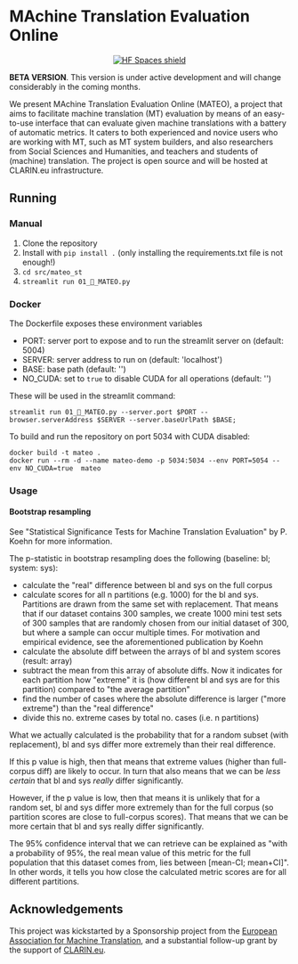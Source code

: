 # MAchine Translation Evaluation Online

<p align="center">
  <a href="https://huggingface.co/spaces/BramVanroy/mateo-demo" target="_blank"><img alt="HF Spaces shield" src="https://img.shields.io/badge/%F0%9F%A4%97-%20HF%20Spaces-orange?style=flat"></a>
</p>


**BETA VERSION**. This version is under active development and will change considerably in the coming months.

We present MAchine Translation Evaluation Online (MATEO), a project that aims to facilitate machine translation (MT)
evaluation by means of an easy-to-use interface that can evaluate given machine translations with a battery of
automatic metrics. It caters to both experienced and novice users who are working with MT, such as MT system builders,
and also researchers from Social Sciences and Humanities, and teachers and students of (machine) translation. The
project is open source and will be hosted at CLARIN.eu infrastructure.

## Running

### Manual

1. Clone the repository
2. Install with `pip install .` (only installing the requirements.txt file is not enough!)
3. `cd src/mateo_st`
4. `streamlit run 01_🎈_MATEO.py`

### Docker

The Dockerfile exposes these environment variables

- PORT: server port to expose and to run the streamlit server on (default: 5004)
- SERVER: server address to run on (default: 'localhost')
- BASE: base path (default: '')
- NO_CUDA: set to `true` to disable CUDA for all operations (default: '')

These will be used in the streamlit command:

```shell
streamlit run 01_🎈_MATEO.py --server.port $PORT --browser.serverAddress $SERVER --server.baseUrlPath $BASE;
```

To build and run the repository on port 5034 with CUDA disabled:

```shell
docker build -t mateo . 
docker run --rm -d --name mateo-demo -p 5034:5034 --env PORT=5054 --env NO_CUDA=true  mateo
```

### Usage

#### Bootstrap resampling

See "Statistical Significance Tests for Machine Translation Evaluation" by P. Koehn for more information.

The p-statistic in bootstrap resampling does the following (baseline: bl; system: sys):
- calculate the "real" difference between bl and sys on the full corpus
- calculate scores for all n partitions (e.g. 1000) for the bl and sys. Partitions are drawn from the same set with
replacement. That means that if our dataset contains 300 samples, we create 1000 mini test sets of 300 samples that
are randomly chosen from our initial dataset of 300, but where a sample can occur multiple times. For motivation and
empirical evidence, see the aforementioned publication by Koehn
- calculate the absolute diff between the arrays of bl and system scores (result: array)
- subtract the mean from this array of absolute diffs. Now it indicates for each partition how "extreme" it is (how
different bl and sys are for this partition) compared to "the average partition"  
- find the number of cases where the absolute difference is larger ("more extreme") than the "real difference"
- divide this no. extreme cases by total no. cases (i.e. n partitions)

What we actually calculated is the probability that for a random subset (with replacement),
bl and sys differ more extremely than their real difference.

If this p value is high, then that means that extreme values (higher than full-corpus diff) are likely to occur.
In turn that also means that we can be _less certain_ that bl and sys _really_ differ significantly.

However, if the p value is low, then that means it is unlikely that for a random set, bl and sys differ
more extremely than for the full corpus (so partition scores are close to full-corpus scores).
That means that we can be more certain that bl and sys really differ significantly.

The 95% confidence interval that we can retrieve can be explained as "with a probability of 95%, the real mean
value of this metric for the full population that this dataset comes from, lies between [mean-CI; mean+CI]".
In other words, it tells you how close the calculated metric scores are for all different partitions.

## Acknowledgements

This project was kickstarted by a Sponsorship project from the
[European Association for Machine Translation](https://eamt.org/), and
a substantial follow-up grant by the support of [CLARIN.eu](https://www.clarin.eu/).

